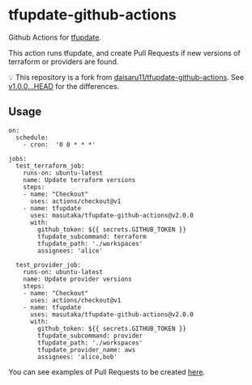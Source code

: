 # tfupdate-github-actions

Github Actions for [tfupdate](https://github.com/minamijoyo/tfupdate).

This action runs tfupdate, and create Pull Requests if new versions of terraform or providers are found.

:bulb: This repository is a fork from [daisaru11/tfupdate-github-actions](https://github.com/daisaru11/tfupdate-github-actions). See [v1.0.0...HEAD](https://github.com/masutaka/tfupdate-github-actions/compare/v1.0.0...HEAD) for the differences.

## Usage

```
on:
  schedule:
    - cron:  '0 0 * * *'

jobs:
  test_terraform_job:
    runs-on: ubuntu-latest
    name: Update terraform versions
    steps:
    - name: "Checkout"
      uses: actions/checkout@v1
    - name: tfupdate
      uses: masutaka/tfupdate-github-actions@v2.0.0
      with:
        github_token: ${{ secrets.GITHUB_TOKEN }}
        tfupdate_subcommand: terraform
        tfupdate_path: './workspaces'
        assignees: 'alice'

  test_provider_job:
    runs-on: ubuntu-latest
    name: Update provider versions
    steps:
    - name: "Checkout"
      uses: actions/checkout@v1
    - name: tfupdate
      uses: masutaka/tfupdate-github-actions@v2.0.0
      with:
        github_token: ${{ secrets.GITHUB_TOKEN }}
        tfupdate_subcommand: provider
        tfupdate_path: './workspaces'
        tfupdate_provider_name: aws
        assignees: 'alice,bob'
```

You can see examples of Pull Requests to be created [here](https://github.com/daisaru11/tfupdate-github-actions-example/pulls).
